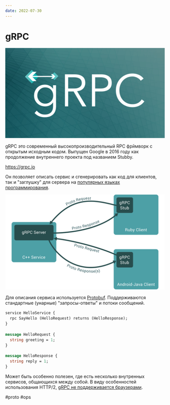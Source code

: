 ```yaml
---
date: 2022-07-30
---
```


# gRPC

![gRPC logo](grpc.png)

gRPC это современный высокопроизводительный RPC фрймворк с открытым исходным кодом.
Выпущен Google в 2016 году как продолжение внутреннего проекта под названием Stubby.

https://grpc.io

Он позволяет описать сервис и сгенерировать как код для клиентов, так и "заглушку"
для сервера на [популярных языках программирования](https://grpc.io/docs/languages/).

![gRPC example](grpc_example.png)

Для описания сервиса используется [Protobuf](/blog/2021/protobuf_ru.md). Поддерживаются стандартные (унарные)
"запросы-ответы" и потоки сообщений.

```proto
service HelloService {
  rpc SayHello (HelloRequest) returns (HelloResponse);
}

message HelloRequest {
  string greeting = 1;
}

message HelloResponse {
  string reply = 1;
}
```

Может быть особенно полезен, где есть несколько внутренных сервисов, общающихся
между собой. В виду особенностей использования HTTP/2,
[gRPC не поддерживается браузерами](https://grpc.io/blog/state-of-grpc-web/).

#proto #ops
